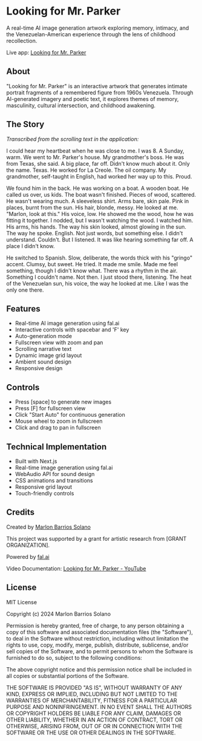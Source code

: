 # Looking for Mr. Parker

A real-time AI image generation artwork exploring memory, intimacy, and the Venezuelan-American experience through the lens of childhood recollection.

Live app: [Looking for Mr. Parker](https://lookingformrparker.vercel.app/)

## About

"Looking for Mr. Parker" is an interactive artwork that generates intimate portrait fragments of a remembered figure from 1960s Venezuela. Through AI-generated imagery and poetic text, it explores themes of memory, masculinity, cultural intersection, and childhood awakening.

## The Story

*Transcribed from the scrolling text in the application:*

I could hear my heartbeat when he was close to me. I was 8. A Sunday, warm. We went to Mr. Parker's house. My grandmother's boss. He was from Texas, she said. A big place, far off. Didn't know much about it. Only the name. Texas. He worked for La Creole. The oil company. My grandmother, self-taught in English, had worked her way up to this. Proud.

We found him in the back. He was working on a boat. A wooden boat. He called us over, us kids. The boat wasn't finished. Pieces of wood, scattered. He wasn't wearing much. A sleeveless shirt. Arms bare, skin pale. Pink in places, burnt from the sun. His hair, blonde, messy. He looked at me. "Marlon, look at this." His voice, low. He showed me the wood, how he was fitting it together. I nodded, but I wasn't watching the wood. I watched him. His arms, his hands. The way his skin looked, almost glowing in the sun. The way he spoke. English. Not just words, but something else. I didn't understand. Couldn't. But I listened. It was like hearing something far off. A place I didn't know.

He switched to Spanish. Slow, deliberate, the words thick with his "gringo" accent. Clumsy, but sweet. He tried. It made me smile. Made me feel something, though I didn't know what. There was a rhythm in the air. Something I couldn't name. Not then. I just stood there, listening. The heat of the Venezuelan sun, his voice, the way he looked at me. Like I was the only one there.

## Features

- Real-time AI image generation using fal.ai
- Interactive controls with spacebar and 'F' key
- Auto-generation mode
- Fullscreen view with zoom and pan
- Scrolling narrative text
- Dynamic image grid layout
- Ambient sound design
- Responsive design

## Controls
- Press [space] to generate new images
- Press [F] for fullscreen view
- Click "Start Auto" for continuous generation
- Mouse wheel to zoom in fullscreen
- Click and drag to pan in fullscreen

## Technical Implementation
- Built with Next.js
- Real-time image generation using fal.ai
- WebAudio API for sound design
- CSS animations and transitions
- Responsive grid layout
- Touch-friendly controls

## Credits

Created by [Marlon Barrios Solano](https://youtube.com/@marlonbarriossolano)

This project was supported by a grant for artistic research from [GRANT ORGANIZATION].

Powered by [fal.ai](https://fal.ai)

Video Documentation: [Looking for Mr. Parker - YouTube](https://www.youtube.com/watch?v=EZ5R3u1iugg)

## License

MIT License

Copyright (c) 2024 Marlon Barrios Solano

Permission is hereby granted, free of charge, to any person obtaining a copy
of this software and associated documentation files (the "Software"), to deal
in the Software without restriction, including without limitation the rights
to use, copy, modify, merge, publish, distribute, sublicense, and/or sell
copies of the Software, and to permit persons to whom the Software is
furnished to do so, subject to the following conditions:

The above copyright notice and this permission notice shall be included in all
copies or substantial portions of the Software.

THE SOFTWARE IS PROVIDED "AS IS", WITHOUT WARRANTY OF ANY KIND, EXPRESS OR
IMPLIED, INCLUDING BUT NOT LIMITED TO THE WARRANTIES OF MERCHANTABILITY,
FITNESS FOR A PARTICULAR PURPOSE AND NONINFRINGEMENT. IN NO EVENT SHALL THE
AUTHORS OR COPYRIGHT HOLDERS BE LIABLE FOR ANY CLAIM, DAMAGES OR OTHER
LIABILITY, WHETHER IN AN ACTION OF CONTRACT, TORT OR OTHERWISE, ARISING FROM,
OUT OF OR IN CONNECTION WITH THE SOFTWARE OR THE USE OR OTHER DEALINGS IN THE
SOFTWARE.
